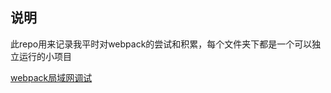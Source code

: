 ## 说明
此repo用来记录我平时对webpack的尝试和积累，每个文件夹下都是一个可以独立运行的小项目

  [webpack局域网调试](https://github.com/wangzianangis/webpack_demos/tree/master/webpack_LAN_debug)

